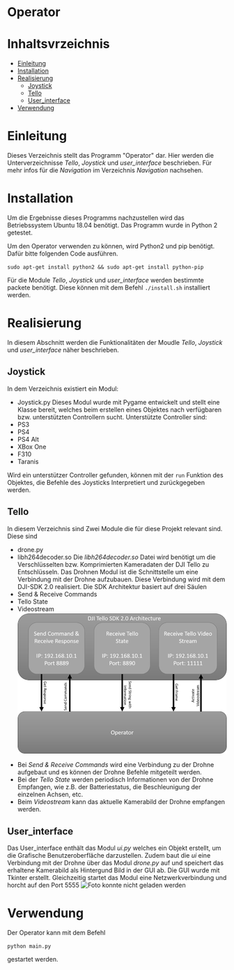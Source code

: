 # Operator

# Inhaltsvrzeichnis
<!--ts-->
   * [Einleitung](#einleitung)
   * [Installation](#installation)
   * [Realisierung](#verwendung)
      * [Joystick](#joystick)
      * [Tello](#tello)
      * [User_interface](#user_interface)
   * [Verwendung](#verwendung)
<!--te-->

# Einleitung
Dieses Verzeichnis stellt das Programm "Operator" dar. Hier werden die Unterverzeichnisse *Tello*, *Joystick* und *user_interface* beschrieben. Für mehr infos für die *Navigation* im Verzeichnis *Navigation* nachsehen.

# Installation
Um die Ergebnisse dieses Programms nachzustellen wird das Betriebssystem Ubuntu 18.04 benötigt. Das Programm wurde in Python 2 getestet.

Um den Operator verwenden zu können, wird Python2 und pip benötigt. Dafür bitte folgenden Code ausführen.
```
sudo apt-get install python2 && sudo apt-get install python-pip
```
Für die Module *Tello*, *Joystick* und *user_interface* werden bestimmte packete benötigt. Diese können mit dem Befehl
`./install.sh`
installiert werden.

# Realisierung
In diesem Abschnitt werden die  Funktionalitäten der Moudle *Tello*, *Joystick* und *user_interface* näher beschrieben.

## Joystick
In dem Verzeichnis existiert ein Modul:
* Joystick.py
Dieses Modul wurde mit Pygame entwickelt und stellt eine Klasse bereit, welches beim erstellen eines Objektes nach verfügbaren bzw. unterstützten Controllern sucht. Unterstützte Controller sind:
* PS3
* PS4
* PS4 Alt
* XBox One
* F310
* Taranis

Wird ein unterstützer Controller gefunden, können mit der `run` Funktion des Objektes, die Befehle des Joysticks Interpretiert und zurückgegeben werden.

## Tello
In diesem Verzeichnis sind Zwei Module die für diese Projekt relevant sind. Diese sind
* drone.py
* libh264decoder.so
Die *libh264decoder.so* Datei wird benötigt um die Verschlüsselten bzw. Komprimierten Kameradaten der DJI Tello zu Entschlüsseln.
Das Drohnen Modul ist die Schnittstelle um eine Verbindung mit der Drohne aufzubauen. Diese Verbindung wird mit dem DJI-SDK 2.0 realisiert. Die SDK Architektur basiert auf drei Säulen
* Send & Receive Commands
* Tello State
* Videostream
![Foto konnte nicht geladen werden](githubImages/SDK.png)
- Bei *Send & Receive Commands* wird eine Verbindung zu der Drohne aufgebaut und es können der Drohne Befehle mitgeteilt werden.
- Bei der *Tello State* werden periodisch Informationen von der Drohne Empfangen, wie z.B. der Batteriestatus, die Beschleunigung der einzelnen Achsen, etc.
- Beim *Videostream* kann das aktuelle Kamerabild der Drohne empfangen werden.

## User_interface
Das User_interface enthält das Modul *ui.py* welches ein Objekt erstellt, um die Grafische Benutzeroberfläche darzustellen. Zudem baut die *ui* eine Verbindung mit der Drohne über das Modul *drone.py* auf und speichert das erhaltene Kamerabild als Hintergund Bild in der GUI ab. Die GUI wurde mit Tkinter erstellt.
Gleichzeitig startet das Modul eine Netzwerkverbindung und horcht auf den Port 5555
![Foto konnte nicht geladen werden](hithubImages/Operator.png)

# Verwendung
Der Operator kann mit dem Befehl
````
python main.py
````
gestartet werden.
